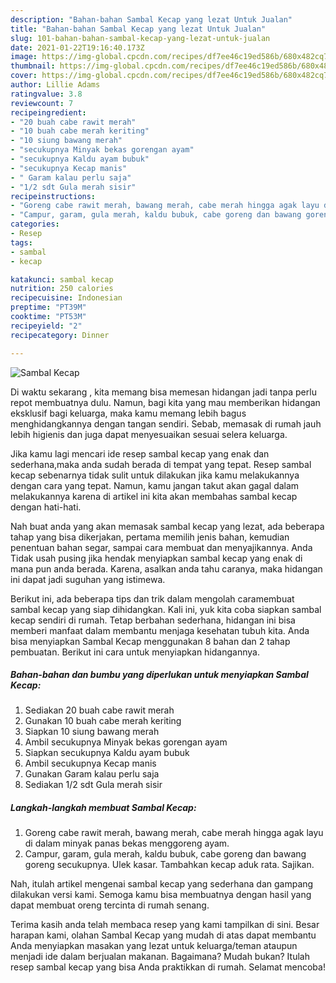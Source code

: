 ```yaml
---
description: "Bahan-bahan Sambal Kecap yang lezat Untuk Jualan"
title: "Bahan-bahan Sambal Kecap yang lezat Untuk Jualan"
slug: 101-bahan-bahan-sambal-kecap-yang-lezat-untuk-jualan
date: 2021-01-22T19:16:40.173Z
image: https://img-global.cpcdn.com/recipes/df7ee46c19ed586b/680x482cq70/sambal-kecap-foto-resep-utama.jpg
thumbnail: https://img-global.cpcdn.com/recipes/df7ee46c19ed586b/680x482cq70/sambal-kecap-foto-resep-utama.jpg
cover: https://img-global.cpcdn.com/recipes/df7ee46c19ed586b/680x482cq70/sambal-kecap-foto-resep-utama.jpg
author: Lillie Adams
ratingvalue: 3.8
reviewcount: 7
recipeingredient:
- "20 buah cabe rawit merah"
- "10 buah cabe merah keriting"
- "10 siung bawang merah"
- "secukupnya Minyak bekas gorengan ayam"
- "secukupnya Kaldu ayam bubuk"
- "secukupnya Kecap manis"
- " Garam kalau perlu saja"
- "1/2 sdt Gula merah sisir"
recipeinstructions:
- "Goreng cabe rawit merah, bawang merah, cabe merah hingga agak layu di dalam minyak panas bekas menggoreng ayam."
- "Campur, garam, gula merah, kaldu bubuk, cabe goreng dan bawang goreng secukupnya. Ulek kasar. Tambahkan kecap aduk rata. Sajikan."
categories:
- Resep
tags:
- sambal
- kecap

katakunci: sambal kecap 
nutrition: 250 calories
recipecuisine: Indonesian
preptime: "PT39M"
cooktime: "PT53M"
recipeyield: "2"
recipecategory: Dinner

---
```



![Sambal Kecap](https://img-global.cpcdn.com/recipes/df7ee46c19ed586b/680x482cq70/sambal-kecap-foto-resep-utama.jpg)

Di waktu  sekarang , kita memang bisa memesan hidangan jadi tanpa perlu repot membuatnya dulu. Namun, bagi kita yang mau memberikan hidangan eksklusif bagi keluarga, maka kamu memang lebih bagus menghidangkannya dengan tangan sendiri. Sebab, memasak di rumah jauh lebih higienis dan juga dapat menyesuaikan sesuai selera keluarga.

Jika kamu lagi mencari ide resep sambal kecap yang enak dan sederhana,maka anda sudah berada di tempat yang tepat. Resep sambal kecap  sebenarnya tidak sulit untuk dilakukan jika kamu melakukannya dengan cara yang tepat. Namun, kamu jangan takut akan gagal dalam melakukannya 
karena di artikel ini kita akan membahas sambal kecap dengan hati-hati.  



Nah buat anda yang akan memasak sambal kecap yang lezat, ada beberapa tahap yang bisa dikerjakan, pertama memilih jenis bahan, kemudian penentuan bahan segar, sampai cara membuat dan menyajikannya. Anda Tidak usah pusing jika hendak menyiapkan sambal kecap yang enak di mana pun anda berada. Karena, asalkan anda  tahu caranya, maka hidangan ini dapat jadi suguhan yang istimewa.

Berikut ini, ada beberapa tips dan trik dalam mengolah caramembuat sambal kecap yang siap dihidangkan. Kali ini, yuk kita coba siapkan sambal kecap sendiri di rumah. Tetap berbahan sederhana, hidangan ini bisa memberi manfaat dalam membantu menjaga kesehatan tubuh kita. Anda bisa menyiapkan Sambal Kecap menggunakan 8 bahan dan 2 tahap pembuatan. Berikut ini cara untuk menyiapkan hidangannya.

<!--inarticleads1-->

##### Bahan-bahan dan bumbu yang diperlukan untuk menyiapkan Sambal Kecap:

1. Sediakan 20 buah cabe rawit merah
1. Gunakan 10 buah cabe merah keriting
1. Siapkan 10 siung bawang merah
1. Ambil secukupnya Minyak bekas gorengan ayam
1. Siapkan secukupnya Kaldu ayam bubuk
1. Ambil secukupnya Kecap manis
1. Gunakan  Garam kalau perlu saja
1. Sediakan 1/2 sdt Gula merah sisir




<!--inarticleads2-->

##### Langkah-langkah membuat Sambal Kecap:

1. Goreng cabe rawit merah, bawang merah, cabe merah hingga agak layu di dalam minyak panas bekas menggoreng ayam.
1. Campur, garam, gula merah, kaldu bubuk, cabe goreng dan bawang goreng secukupnya. Ulek kasar. Tambahkan kecap aduk rata. Sajikan.




Nah, itulah artikel mengenai  sambal kecap  yang sederhana dan gampang dilakukan versi kami. Semoga kamu bisa membuatnya dengan hasil yang dapat membuat oreng tercinta di rumah senang. 

Terima kasih anda telah membaca resep yang kami tampilkan di sini. Besar harapan kami, olahan  Sambal Kecap yang mudah di atas dapat membantu Anda menyiapkan masakan yang lezat untuk keluarga/teman ataupun menjadi ide dalam berjualan makanan. Bagaimana? Mudah bukan? Itulah resep sambal kecap yang bisa Anda praktikkan di rumah. Selamat mencoba!

